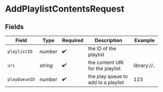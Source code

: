 # AddPlaylistContentsRequest


## Fields

| Field                               | Type                                | Required                            | Description                         | Example                             |
| ----------------------------------- | ----------------------------------- | ----------------------------------- | ----------------------------------- | ----------------------------------- |
| `playlistID`                        | *number*                            | :heavy_check_mark:                  | the ID of the playlist              |                                     |
| `uri`                               | *string*                            | :heavy_check_mark:                  | the content URI for the playlist    | library://..                        |
| `playQueueID`                       | *number*                            | :heavy_check_mark:                  | the play queue to add to a playlist | 123                                 |